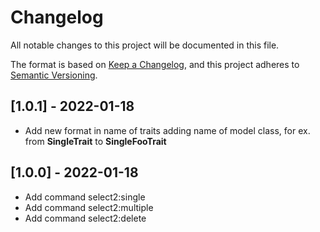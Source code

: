 # Changelog
All notable changes to this project will be documented in this file.

The format is based on [Keep a Changelog](https://keepachangelog.com/en/1.0.0/),
and this project adheres to [Semantic Versioning](https://semver.org/spec/v2.0.0.html).

## [1.0.1] - 2022-01-18
- Add new format in name of traits adding name of model class, for ex. from **SingleTrait** to **SingleFooTrait**

## [1.0.0] - 2022-01-18
- Add command select2:single
- Add command select2:multiple
- Add command select2:delete